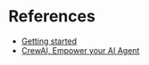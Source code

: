 # References

* [Getting started](https://docs.crewai.com/how-to/Creating-a-Crew-and-kick-it-off/#step-1-assemble-your-agents)
* [CrewAI, Empower your AI Agent](https://nutdnuy.medium.com/crewai-empower-your-ai-agent-bd34fa8b26c9)